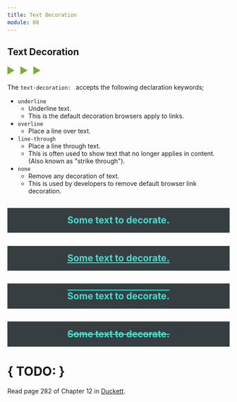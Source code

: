 ```yaml
---
title: Text Decoration
module: 08
---
```


## Text Decoration
<img src="./../../../img/arrow-divider.svg" style="width: 75px; border: none;" />

The `text-decoration: ` accepts the following declaration keywords;

- `underline`
    - Underline text.
    - This is the default decoration browsers apply to links.
- `overline`
    - Place a line over text.
- `line-through`
    - Place a line through text.
    - This is often used to show text that no longer applies in content. (Also known as "strike through").
- `none`
    - Remove any decoration of text.
    - This is used by developers to remove default browser link decoration.

<div class="pen-group">
  <p data-height="400" data-theme-id="30567" data-slug-hash="dZyXzK" data-default-tab="html,css" data-user="Media-Ed-Online" data-embed-version="2" data-pen-title="[Topic-08] Text Decoration" class="codepen"></p>
  <script async src="https://production-assets.codepen.io/assets/embed/ei.js"></script>

  <div class="pen-result displayed_code_example_pen">
    <style>
    .text {
        background-color: rgb(55, 62, 66);
        color: turquoise;
        padding: 0.75em;
        text-align: center;
    }
    .text-1 {
        text-decoration: none;
    }
    .text-2 {
        text-decoration: underline;
    }
    .text-3 {
        text-decoration: overline;
    }
    .text-4 {
        text-decoration: line-through;
    }
    </style>
    <h2 class="text text-1">Some text to decorate.</h2>
    <h2 class="text text-2">Some text to decorate.</h2>
    <h2 class="text text-3">Some text to decorate.</h2>
    <h2 class="text text-4">Some text to decorate.</h2>
  </div>
</div>


# { TODO: }
Read page 282 of Chapter 12 in [Duckett](https://github.com/Media-Ed-Online/intro-web-dev/issues/3).
